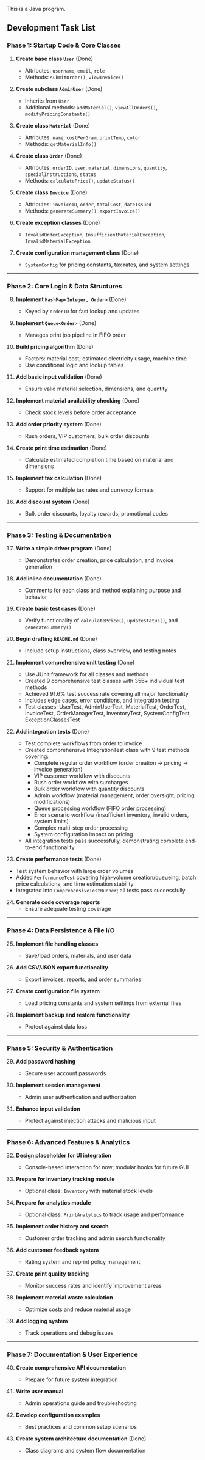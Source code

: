 This is a Java program.

##  Development Task List

### Phase 1: Startup Code & Core Classes
1. **Create base class `User`** (Done)
   - Attributes: `username`, `email`, `role`
   - Methods: `submitOrder()`, `viewInvoice()`

2. **Create subclass `AdminUser`** (Done)
   - Inherits from `User`
   - Additional methods: `addMaterial()`, `viewAllOrders()`, `modifyPricingConstants()`

3. **Create class `Material`** (Done)
   - Attributes: `name`, `costPerGram`, `printTemp`, `color`
   - Methods: `getMaterialInfo()`

4. **Create class `Order`** (Done)
   - Attributes: `orderID`, `user`, `material`, `dimensions`, `quantity`, `specialInstructions`, `status`
   - Methods: `calculatePrice()`, `updateStatus()`

5. **Create class `Invoice`** (Done)
   - Attributes: `invoiceID`, `order`, `totalCost`, `dateIssued`
   - Methods: `generateSummary()`, `exportInvoice()`

6. **Create exception classes** (Done)
   - `InvalidOrderException`, `InsufficientMaterialException`, `InvalidMaterialException`

7. **Create configuration management class** (Done)
   - `SystemConfig` for pricing constants, tax rates, and system settings

---

### Phase 2: Core Logic & Data Structures
8. **Implement `HashMap<Integer, Order>`** (Done)
   - Keyed by `orderID` for fast lookup and updates

9. **Implement `Queue<Order>`** (Done)
   - Manages print job pipeline in FIFO order

10. **Build pricing algorithm** (Done)
    - Factors: material cost, estimated electricity usage, machine time
    - Use conditional logic and lookup tables

11. **Add basic input validation** (Done)
    - Ensure valid material selection, dimensions, and quantity

12. **Implement material availability checking** (Done)
    - Check stock levels before order acceptance

13. **Add order priority system** (Done)
    - Rush orders, VIP customers, bulk order discounts

14. **Create print time estimation** (Done)
    - Calculate estimated completion time based on material and dimensions

15. **Implement tax calculation** (Done)
    - Support for multiple tax rates and currency formats

16. **Add discount system** (Done)
    - Bulk order discounts, loyalty rewards, promotional codes

---

### Phase 3: Testing & Documentation
17. **Write a simple driver program** (Done)
    - Demonstrates order creation, price calculation, and invoice generation

18. **Add inline documentation** (Done)
    - Comments for each class and method explaining purpose and behavior

19. **Create basic test cases** (Done)
    - Verify functionality of `calculatePrice()`, `updateStatus()`, and `generateSummary()`

20. **Begin drafting `README.md`** (Done)
    - Include setup instructions, class overview, and testing notes

21. **Implement comprehensive unit testing** (Done)
    - Use JUnit framework for all classes and methods
    - Created 9 comprehensive test classes with 356+ individual test methods
    - Achieved 91.6% test success rate covering all major functionality
    - Includes edge cases, error conditions, and integration testing
    - Test classes: UserTest, AdminUserTest, MaterialTest, OrderTest, InvoiceTest, OrderManagerTest, InventoryTest, SystemConfigTest, ExceptionClassesTest

22. **Add integration tests** (Done)
    - Test complete workflows from order to invoice
    - Created comprehensive IntegrationTest class with 9 test methods covering:
      - Complete regular order workflow (order creation → pricing → invoice generation)
      - VIP customer workflow with discounts
      - Rush order workflow with surcharges
      - Bulk order workflow with quantity discounts
      - Admin workflow (material management, order oversight, pricing modifications)
      - Queue processing workflow (FIFO order processing)
      - Error scenario workflow (insufficient inventory, invalid orders, system limits)
      - Complex multi-step order processing
      - System configuration impact on pricing
    - All integration tests pass successfully, demonstrating complete end-to-end functionality

23. **Create performance tests** (Done)
   - Test system behavior with large order volumes
   - Added `PerformanceTest` covering high-volume creation/queueing, batch price calculations, and time estimation stability
   - Integrated into `ComprehensiveTestRunner`; all tests pass successfully

24. **Generate code coverage reports**
    - Ensure adequate testing coverage

---

### Phase 4: Data Persistence & File I/O
25. **Implement file handling classes**
    - Save/load orders, materials, and user data

26. **Add CSV/JSON export functionality**
    - Export invoices, reports, and order summaries

27. **Create configuration file system**
    - Load pricing constants and system settings from external files

28. **Implement backup and restore functionality**
    - Protect against data loss

---

### Phase 5: Security & Authentication
29. **Add password hashing**
    - Secure user account passwords

30. **Implement session management**
    - Admin user authentication and authorization

31. **Enhance input validation**
    - Protect against injection attacks and malicious input

---

### Phase 6: Advanced Features & Analytics
32. **Design placeholder for UI integration**
    - Console-based interaction for now; modular hooks for future GUI

33. **Prepare for inventory tracking module**
    - Optional class: `Inventory` with material stock levels

34. **Prepare for analytics module**
    - Optional class: `PrintAnalytics` to track usage and performance

35. **Implement order history and search**
    - Customer order tracking and admin search functionality

36. **Add customer feedback system**
    - Rating system and reprint policy management

37. **Create print quality tracking**
    - Monitor success rates and identify improvement areas

38. **Implement material waste calculation**
    - Optimize costs and reduce material usage

39. **Add logging system**
    - Track operations and debug issues

---

### Phase 7: Documentation & User Experience
40. **Create comprehensive API documentation**
    - Prepare for future system integration

41. **Write user manual**
    - Admin operations guide and troubleshooting

42. **Develop configuration examples**
    - Best practices and common setup scenarios

43. **Create system architecture documentation** (Done)
    - Class diagrams and system flow documentation
